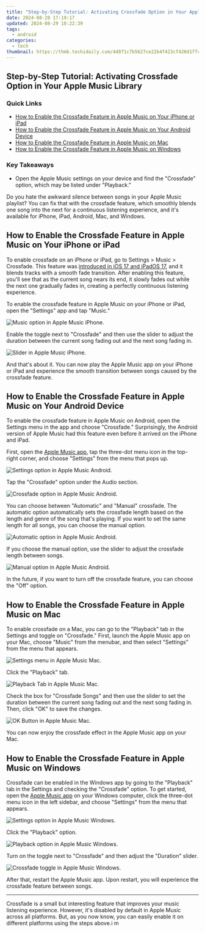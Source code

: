 ```yaml
---
title: "Step-by-Step Tutorial: Activating Crossfade Option in Your Apple Music Library"
date: 2024-08-28 17:19:17
updated: 2024-08-29 10:22:39
tags:
  - android
categories:
  - tech
thumbnail: https://thmb.techidaily.com/4d8f1c7b5627ce22b4f423cf420d1ffc8c5300c886b031ccf3e9e11dead9b418.jpg
---
```


## Step-by-Step Tutorial: Activating Crossfade Option in Your Apple Music Library

### Quick Links

* [How to Enable the Crossfade Feature in Apple Music on Your iPhone or iPad](https://youtube-blog.techidaily.com/024-approved-selecting-the-perfect-online-source-15-best-royalty-free-music-urls/)
* [How to Enable the Crossfade Feature in Apple Music on Your Android Device](https://android-location.techidaily.com/10-free-location-spoofers-to-fake-gps-location-on-your-honor-x9a-drfone-by-drfone-virtual/)
* [How to Enable the Crossfade Feature in Apple Music on Mac](https://extra-support.techidaily.com/prime-filters-for-smooth-streaming-sessions-for-2024/)
* [How to Enable the Crossfade Feature in Apple Music on Windows](https://blog-min.techidaily.com/2-ways-to-transfer-text-messages-from-huawei-nova-y71-to-iphone-1514131211x8-drfone-by-drfone-transfer-from-android-transfer-from-android/)

### Key Takeaways

* Open the Apple Music settings on your device and find the "Crossfade" option, which may be listed under "Playback."

 Do you hate the awkward silence between songs in your Apple Music playlist? You can fix that with the crossfade feature, which smoothly blends one song into the next for a continuous listening experience, and it's available for iPhone, iPad, Android, Mac, and Windows.

##  How to Enable the Crossfade Feature in Apple Music on Your iPhone or iPad

 To enable crossfade on an iPhone or iPad, go to Settings > Music > Crossfade. This feature was [introduced in iOS 17 and iPadOS 17](https://tech-haven.techidaily.com/assessing-data-protection-risks-in-using-chatgpt-technology/), and it blends tracks with a smooth fade transition. After enabling this feature, you'll see that as the current song nears its end, it slowly fades out while the next one gradually fades in, creating a perfectly continuous listening experience.

 To enable the crossfade feature in Apple Music on your iPhone or iPad, open the "Settings" app and tap "Music."

![Music option in Apple Music iPhone.](https://static1.howtogeekimages.com/wordpress/wp-content/uploads/2023/12/music.jpg) 

 Enable the toggle next to "Crossfade" and then use the slider to adjust the duration between the current song fading out and the next song fading in.

![Slider in Apple Music iPhone.](https://static1.howtogeekimages.com/wordpress/wp-content/uploads/2023/12/slider.jpg) 

 And that's about it. You can now play the Apple Music app on your iPhone or iPad and experience the smooth transition between songs caused by the crossfade feature.

##  How to Enable the Crossfade Feature in Apple Music on Your Android Device

 To enable the crossfade feature in Apple Music on Android, open the Settings menu in the app and choose "Crossfade." Surprisingly, the Android version of Apple Music had this feature even before it arrived on the iPhone and iPad.

 First, open the [Apple Music app](https://www.anrdoezrs.net/links/3607085/type/dlg/sid/UUhtgUeUpU2001379/https://play.google.com/store/apps/details?id=com.apple.android.music&hl=en%5FUS&gl=US), tap the three-dot menu icon in the top-right corner, and choose "Settings" from the menu that pops up.

![Settings option in Apple Music Android.](https://static1.howtogeekimages.com/wordpress/wp-content/uploads/2023/12/settings.jpg) 

 Tap the "Crossfade" option under the Audio section.

![Crossfade option in Apple Music Android.](https://static1.howtogeekimages.com/wordpress/wp-content/uploads/2023/12/crossfade-option.jpg) 

 You can choose between "Automatic" and "Manual" crossfade. The automatic option automatically sets the crossfade length based on the length and genre of the song that's playing. If you want to set the same length for all songs, you can choose the manual option.

![Automatic option  in Apple Music Android.](https://static1.howtogeekimages.com/wordpress/wp-content/uploads/2023/12/automatic-option.jpg) 

 If you choose the manual option, use the slider to adjust the crossfade length between songs.

![Manual option in Apple Music Android.](https://static1.howtogeekimages.com/wordpress/wp-content/uploads/2023/12/manual-option.jpg) 

 In the future, if you want to turn off the crossfade feature, you can choose the "Off" option.

##  How to Enable the Crossfade Feature in Apple Music on Mac

 To enable crossfade on a Mac, you can go to the "Playback" tab in the Settings and toggle on "Crossfade." First, launch the Apple Music app on your Mac, choose "Music" from the menubar, and then select "Settings" from the menu that appears.

![Settings menu in Apple Music Mac.](https://static1.howtogeekimages.com/wordpress/wp-content/uploads/2023/12/settings-menu.jpg) 

 Click the "Playback" tab.

![Playback Tab in Apple Music Mac.](https://static1.howtogeekimages.com/wordpress/wp-content/uploads/2023/12/playback-tab.jpg) 

 Check the box for "Crossfade Songs" and then use the slider to set the duration between the current song fading out and the next song fading in. Then, click "OK" to save the changes.

![OK Button in Apple Music Mac.](https://static1.howtogeekimages.com/wordpress/wp-content/uploads/2023/12/ok-button.jpg) 

 You can now enjoy the crossfade effect in the Apple Music app on your Mac.

##  How to Enable the Crossfade Feature in Apple Music on Windows

 Crossfade can be enabled in the Windows app by going to the "Playback" tab in the Settings and checking the "Crossfade" option. To get started, open the [Apple Music app](https://apps.microsoft.com/detail/9PFHDD62MXS1?hl=en-us&gl=US) on your Windows computer, click the three-dot menu icon in the left sidebar, and choose "Settings" from the menu that appears.

![Settings option in Apple Music Windows.](https://static1.howtogeekimages.com/wordpress/wp-content/uploads/2023/12/settings-option.jpg) 

 Click the "Playback" option.

![Playback option in Apple Music Windows.](https://static1.howtogeekimages.com/wordpress/wp-content/uploads/2023/12/playback-option.jpg) 

 Turn on the toggle next to "Crossfade" and then adjust the "Duration" slider.

![Crossfade toggle in Apple Music Windows.](https://static1.howtogeekimages.com/wordpress/wp-content/uploads/2023/12/crossfade-toggle.jpg) 

 After that, restart the Apple Music app. Upon restart, you will experience the crossfade feature between songs.

---

 Crossfade is a small but interesting feature that improves your music listening experience. However, it's disabled by default in Apple Music across all platforms. But, as you now know, you can easily enable it on different platforms using the steps above.i m

<ins class="adsbygoogle"
     style="display:block"
     data-ad-format="autorelaxed"
     data-ad-client="ca-pub-7571918770474297"
     data-ad-slot="1223367746"></ins>



<ins class="adsbygoogle"
     style="display:block"
     data-ad-client="ca-pub-7571918770474297"
     data-ad-slot="8358498916"
     data-ad-format="auto"
     data-full-width-responsive="true"></ins>
